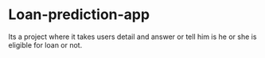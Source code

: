 # Loan-prediction-app
Its a project where it takes users detail and answer or tell him is he or she is eligible for loan or not.
